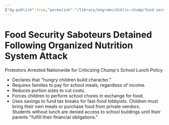 ```yaml
---
{"dg-publish":true,"permalink":"/library/engrams/diklis-chump/food-security-saboteurs-detained-following-organized-nutrition-system-attack/","tags":["DC/DOGE","DC/AS5"]}
---
```


# Food Security Saboteurs Detained Following Organized Nutrition System Attack
Protestors Arrested Nationwide for Criticizing Chump's School Lunch Policy
- Declares that "hungry children build character."  
- Requires families to pay for school meals, regardless of income.  
- Reduces portion sizes to cut costs.  
- Forces children to perform school chores in exchange for food.  
- Uses savings to fund tax breaks for fast-food lobbyists.
Children must bring their own meals or purchase food from private vendors.  
Students without lunch are denied access to school buildings until their parents "fulfill their financial obligations."
